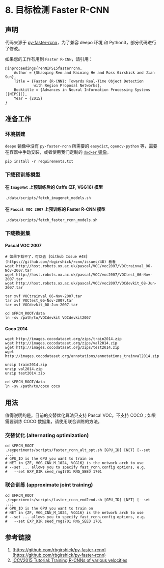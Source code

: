 # 8. 目标检测 Faster R-CNN

## 声明

代码来源于 [py-faster-rcnn](https://github.com/rbgirshick/py-faster-rcnn)，为了兼容 deepo 环境 和 Python3，部分代码进行了修改。

如果您的工作有用到 `Faster R-CNN`，请引用：

    @inproceedings{renNIPS15fasterrcnn,
        Author = {Shaoqing Ren and Kaiming He and Ross Girshick and Jian Sun},
        Title = {Faster {R-CNN}: Towards Real-Time Object Detection
                 with Region Proposal Networks},
        Booktitle = {Advances in Neural Information Processing Systems ({NIPS})},
        Year = {2015}
    }



## 准备工作
### 环境搭建
`deepo` 镜像中没有 `py-faster-rcnn` 所需要的 `easydict`, `opencv-python` 等，需要在容器中手动安装，或者使用我们定制的 [`docker` 镜像](#)。

```Shell
pip install -r requirements.txt
```

### 下载预训练模型

#### 在 `ImageNet` 上预训练后的 Caffe (ZF, VGG16) 模型
```Shell
./data/scripts/fetch_imagenet_models.sh
```
#### 在 `Pascal VOC 2007` 上预训练的 Faster R-CNN 模型
```Shell
./data/scripts/fetch_faster_rcnn_models.sh
```

### 下载数据集
#### Pascal VOC 2007
```Shell
# 如果下载不了，可以去 [Github Issue #48](https://github.com/rbgirshick/rcnn/issues/48) 看看
wget http://host.robots.ox.ac.uk/pascal/VOC/voc2007/VOCtrainval_06-Nov-2007.tar
wget http://host.robots.ox.ac.uk/pascal/VOC/voc2007/VOCtest_06-Nov-2007.tar
wget http://host.robots.ox.ac.uk/pascal/VOC/voc2007/VOCdevkit_08-Jun-2007.tar

tar xvf VOCtrainval_06-Nov-2007.tar
tar xvf VOCtest_06-Nov-2007.tar
tar xvf VOCdevkit_08-Jun-2007.tar

cd $FRCN_ROOT/data
ln -sv /path/to/VOCdevkit VOCdevkit2007
```


#### Coco 2014
```Shell
wget http://images.cocodataset.org/zips/train2014.zip
wget http://images.cocodataset.org/zips/val2014.zip
wget http://images.cocodataset.org/zips/test2014.zip
wget http://images.cocodataset.org/annotations/annotations_trainval2014.zip

unzip train2014.zip
unzip val2014.zip
unzip test2014.zip

cd $FRCN_ROOT/data
ln -sv /path/to/coco coco
```

## 用法

值得说明的是，目前的交替优化算法只支持 Pascal VOC，不支持 COCO；如果需要训练 COCO 数据集，请使用联合训练的方法。

### 交替优化 (alternating optimization)

```Shell
cd $FRCN_ROOT
./experiments/scripts/faster_rcnn_alt_opt.sh [GPU_ID] [NET] [--set ...]
# GPU_ID is the GPU you want to train on
# NET in {ZF, VGG_CNN_M_1024, VGG16} is the network arch to use
# --set ... allows you to specify fast_rcnn.config options, e.g.
#   --set EXP_DIR seed_rng1701 RNG_SEED 1701
```

### 联合训练 (approximate joint training)

```Shell
cd $FRCN_ROOT
./experiments/scripts/faster_rcnn_end2end.sh [GPU_ID] [NET] [--set ...]
# GPU_ID is the GPU you want to train on
# NET in {ZF, VGG_CNN_M_1024, VGG16} is the network arch to use
# --set ... allows you to specify fast_rcnn.config options, e.g.
#   --set EXP_DIR seed_rng1701 RNG_SEED 1701
```

## 参考链接
1. [https://github.com/rbgirshick/py-faster-rcnn](https://github.com/rbgirshick/py-faster-rcnn)
1. [ICCV2015 Tutorial: Training R-CNNs of various velocities](https://www.dropbox.com/s/xtr4yd4i5e0vw8g/iccv15_tutorial_training_rbg.pdf?dl=0)
